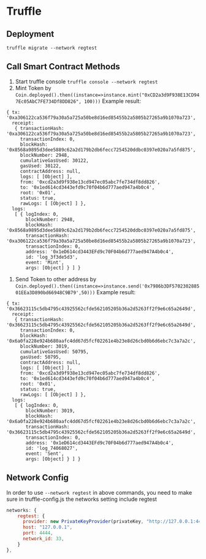 # Truffle

## Deployment
`truffle migrate --network regtest`


## Call Smart Contract Methods
1. Start truffle console `truffle console --network regtest`
1. Mint Token by `Coin.deployed().then((instance=>instance.mint("0xCD2a3d9F938E13CD947Ec05AbC7FE734Df8DD826", 100)))`
Example result:
```
{ tx: '0xa306122ca536f79a30a5a725a50be8d16ed85455b2a5805b27265a9b1070a723',
  receipt: 
   { transactionHash: '0xa306122ca536f79a30a5a725a50be8d16ed85455b2a5805b27265a9b1070a723',
     transactionIndex: 0,
     blockHash: '0x8568a9895d3dee5889c62a2d179b2db6fecc7254520ddbc0397e020a7a5fd875',
     blockNumber: 2948,
     cumulativeGasUsed: 30122,
     gasUsed: 30122,
     contractAddress: null,
     logs: [ [Object] ],
     from: '0xcd2a3d9f938e13cd947ec05abc7fe734df8dd826',
     to: '0x1ed614cd3443efd9c70f04b6d777aed947a4b0c4',
     root: '0x01',
     status: true,
     rawLogs: [ [Object] ] },
  logs: 
   [ { logIndex: 0,
       blockNumber: 2948,
       blockHash: '0x8568a9895d3dee5889c62a2d179b2db6fecc7254520ddbc0397e020a7a5fd875',
       transactionHash: '0xa306122ca536f79a30a5a725a50be8d16ed85455b2a5805b27265a9b1070a723',
       transactionIndex: 0,
       address: '0x1eD614cd3443EFd9c70F04b6d777aed947A4b0c4',
       id: 'log_3f3de5d3',
       event: 'Mint',
       args: [Object] } ] }
```
1. Send Token to other address by `Coin.deployed().then((instance=>instance.send('0x7986b3DF570230288501EEa3D890bd66948C9B79',50)))`
Example result:
```
{ tx: '0x36623115c5db4795c43925562cfde562105205b36a2d5263ff2f9e6c65a2649d',
  receipt: 
   { transactionHash: '0x36623115c5db4795c43925562cfde562105205b36a2d5263ff2f9e6c65a2649d',
     transactionIndex: 0,
     blockHash: '0x6a0fa228e924b680aafc4dd67d5fcf02261e4b23e8d26cbd0b6d6ebc7c3a7a2c',
     blockNumber: 3019,
     cumulativeGasUsed: 50795,
     gasUsed: 50795,
     contractAddress: null,
     logs: [ [Object] ],
     from: '0xcd2a3d9f938e13cd947ec05abc7fe734df8dd826',
     to: '0x1ed614cd3443efd9c70f04b6d777aed947a4b0c4',
     root: '0x01',
     status: true,
     rawLogs: [ [Object] ] },
  logs: 
   [ { logIndex: 0,
       blockNumber: 3019,
       blockHash: '0x6a0fa228e924b680aafc4dd67d5fcf02261e4b23e8d26cbd0b6d6ebc7c3a7a2c',
       transactionHash: '0x36623115c5db4795c43925562cfde562105205b36a2d5263ff2f9e6c65a2649d',
       transactionIndex: 0,
       address: '0x1eD614cd3443EFd9c70F04b6d777aed947A4b0c4',
       id: 'log_74068027',
       event: 'Sent',
       args: [Object] } ] }
```

## Network Config
In order to use `--network regtest` in above commands, you need to make sure in truffle-config.js the networks setting include regtest

```js
networks: {
    regtest: {
      provider: new PrivateKeyProvider(privateKey, "http://127.0.0.1:4444"),
      host: "127.0.0.1",
      port: 4444,
      network_id: 33,
    }
},
```